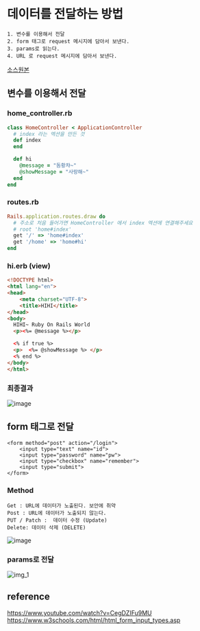 # 데이터를 전달하는 방법
    1. 변수를 이용해서 전달
    2. form 태그로 request 메시지에 담아서 보낸다.
    3. params로 읽는다.
    4. URL 로 request 메시지에 담아서 보낸다.

[소스원본](https://github.com/JuniorMSG/ruby-on-rails/tree/main/testProject/app)

## 변수를 이용해서 전달
### home_controller.rb

```ruby
class HomeController < ApplicationController
  # index 라는 엑션을 만든 것
  def index
  end

  def hi
    @message = "돔황챠~"
    @showMessage = "사랑해~"
  end
end
```

### routes.rb
```ruby
Rails.application.routes.draw do
  # 주소로 처음 들어가면 HomeController 에서 index 엑션에 연결해주세요
  # root 'home#index'
  get '/' => 'home#index'
  get '/home' => 'home#hi'
end
```

### hi.erb (view)
```html
<!DOCTYPE html>
<html lang="en">
<head>
    <meta charset="UTF-8">
    <title>HIHI</title>
</head>
<body>
  HIHI~ Ruby On Rails World
  <p><%= @message %></p>

  <% if true %>
  <p>  <%= @showMessage %> </p>
  <% end %>
</body>
</html>
```

### 최종결과
![image](https://user-images.githubusercontent.com/22822369/188321490-6063eb72-c492-4dbd-8bf8-9d3d1436af46.png)

## form 태그로 전달
    <form method="post" action="/login">
        <input type="text" name="id">
        <input type="password" name="pw">
        <input type="checkbox" name="remember">
        <input type="submit"> 
    </form>

### Method
    Get : URL에 데이터가 노출된다. 보안에 취약
    Post : URL에 데이터가 노출되지 않는다.  
    PUT / Patch :  데이터 수정 (Update)
    Delete: 데이터 삭제 (DELETE)

![image](https://user-images.githubusercontent.com/22822369/186718090-2f264dbe-17ff-45ef-bd1b-7700908cf869.png)


### params로 전달
![img_1](https://user-images.githubusercontent.com/22822369/186719355-fb53505f-b58e-4073-9bf9-caf5c58c786a.png)
## reference 
https://www.youtube.com/watch?v=CegDZIFu9MU
https://www.w3schools.com/html/html_form_input_types.asp
